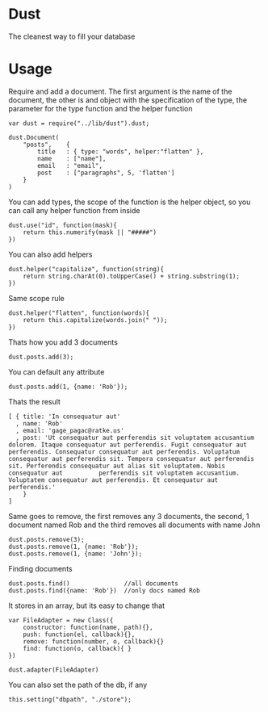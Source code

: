 Dust
==========

The cleanest way to fill your database
	
Usage
==========
    
Require and add a document. The first argument is the name of the document, the other is and object with the specification of the type, the parameter for the type function and the helper function

	var dust = require("../lib/dust").dust;

	dust.Document(
		"posts",	{
			title	: { type: "words", helper:"flatten" },
			name	: ["name"],
			email	: "email",
			post	: ["paragraphs", 5, 'flatten']
		}
	)

You can add types, the scope of the function is the helper object, so you can call any helper function from inside

	dust.use("id", function(mask){
		return this.numerify(mask || "#####")
	})
	
You can also add helpers

	dust.helper("capitalize", function(string){
    	return string.charAt(0).toUpperCase() + string.substring(1);
	})	

Same scope rule

	dust.helper("flatten", function(words){
		return this.capitalize(words.join(" "));
	})

Thats how you add 3 documents

	dust.posts.add(3);   
	
You can default any attribute

	dust.posts.add(1, {name: 'Rob'});
	
Thats the result

	[ { title: 'In consequatur aut'
  	  , name: 'Rob'
  	  , email: 'gage_pagac@ratke.us'
  	  , post: 'Ut consequatur aut perferendis sit voluptatem accusantium dolorem. Itaque consequatur aut perferendis. Fugit consequatur aut perferendis. Consequatur consequatur aut perferendis. Voluptatum consequatur aut perferendis sit. Tempora consequatur aut perferendis sit. Perferendis consequatur aut alias sit voluptatem. Nobis consequatur aut 			perferendis sit voluptatem accusantium. Voluptatem consequatur aut perferendis. Et consequatur aut perferendis.'
  		}
	]
		
	
Same goes to remove, the first removes any 3 documents, the second, 1 document named Rob and the third removes all documents with name John 	
	
	dust.posts.remove(3);	
	dust.posts.remove(1, {name: 'Rob'});	
	dust.posts.remove(1, {name: 'John'});	
	
Finding documents
	
	dust.posts.find() 				//all documents
	dust.posts.find({name: 'Rob'}) 	//only docs named Rob
	
It stores in an array, but its easy to change that
	
	var FileAdapter = new Class({
		constructor: function(name, path){},
		push: function(el, callback){},
		remove: function(number, o, callback){}
		find: function(o, callback){ }
	})
	
	dust.adapter(FileAdapter)

You can also set the path of the db, if any

	this.setting("dbpath", "./store");	